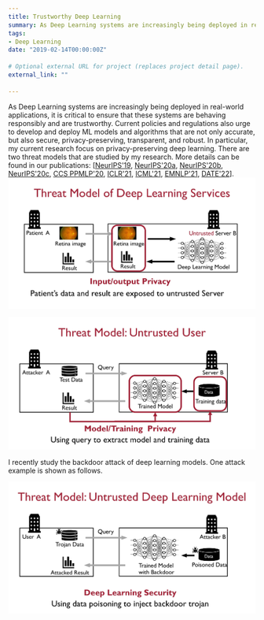 ```yaml
---
title: Trustworthy Deep Learning
summary: As Deep Learning systems are increasingly being deployed in real-world applications, it is critical to ensure that these systems are behaving responsibly and are trustworthy.  To this end, there has been growing interest to develop and deploy ML models and algorithms that are not only accurate, but also secure, privacy-preserving, fair, and robust. 
tags:
- Deep Learning
date: "2019-02-14T00:00:00Z"

# Optional external URL for project (replaces project detail page).
external_link: ""

---
```


As Deep Learning systems are increasingly being deployed in real-world applications, it is critical to ensure that these systems are behaving responsibly and are trustworthy.  Current policies and regulations also urge to develop and deploy ML models and algorithms that are not only accurate, but also secure, privacy-preserving, transparent, and robust.  In particular, my current research focus on privacy-preserving deep learning. There are two threat models that are studied by my research. 
More details can be found in our publications: [[NeurIPS'19](https://papers.nips.cc/paper/2019/file/56a3107cad6611c8337ee36d178ca129-Paper.pdf), [NeurIPS'20a](https://proceedings.neurips.cc/paper/2020/hash/685ac8cadc1be5ac98da9556bc1c8d9e-Abstract.html), [NeurIPS'20b](https://papers.nips.cc/paper/2020/file/6244b2ba957c48bc64582cf2bcec3d04-Paper.pdf), [NeurIPS'20c](https://papers.nips.cc/paper/2020/file/18fc72d8b8aba03a4d84f66efabce82e-Paper.pdf), [CCS PPMLP'20](http://sci-workshops.alipay.com/CCS2020), [ICLR'21](https://openreview.net/forum?id=Cz3dbFm5u-), [ICML'21](https://arxiv.org/pdf/2106.00038.pdf), [EMNLP'21](https://arxiv.org/abs/2010.11796), [DATE'22](https://github.com/paper-link/unpublished-paper/blob/main/DATE2022-coxHE.pdf)].
![Threat model 1](./attack-ppml-he.jpg)

![Threat model 2](./attack-untrusted-user.jpg)


I recently study the backdoor attack of deep learning models. One attack example is shown as follows. 


![Threat model 2](./attack-model.jpg)